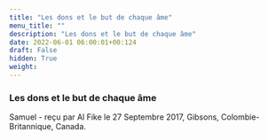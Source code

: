 ```yaml
---
title: "Les dons et le but de chaque âme"
menu_title: ""
description: "Les dons et le but de chaque âme"
date: 2022-06-01 06:00:01+00:124
draft: False
hidden: True
weight:
---
```

### Les dons et le but de chaque âme

Samuel - reçu par Al Fike le 27 Septembre 2017, Gibsons, Colombie-Britannique, Canada.



